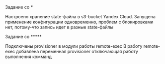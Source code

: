 Задание со *

Настроено хранение state-файла в s3-bucket Yandex Cloud.
Запущена применение конфигурации одновременно, проблем с блокировками нет,
потому-что запись идет в разные state-файлы


Задание со *****

Подключены provisioner в модули работы remote-exec
В работу remote-exec добавлена переменная provisioner отключающая работу выполнения комманд
